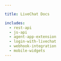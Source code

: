 ```yaml
---

title: LiveChat Docs

includes:
  - rest-api
  - js-api
  - agent-app-extension
  - login-with-livechat
  - webhook-integration
  - mobile-widgets
---
```

